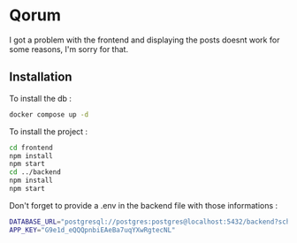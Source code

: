 # Qorum

I got a problem with the frontend and displaying the posts doesnt work for some reasons, I'm sorry for that.

## Installation

To install the db :

```bash
docker compose up -d
```

To install the project :

```bash
cd frontend
npm install
npm start
cd ../backend
npm install
npm start
```

Don't forget to provide a .env in the backend file with those informations :

```bash
DATABASE_URL="postgresql://postgres:postgres@localhost:5432/backend?schema=public"
APP_KEY="G9e1d_eQQQpnbiEAeBa7uqYXwRgtecNL"
```